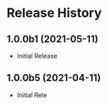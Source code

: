 # Release History

## 1.0.0b1 (2021-05-11)

* Initial Release


## 1.0.0b5 (2021-04-11)

* Initial Rele



